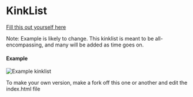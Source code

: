 # KinkList
[Fill this out yourself here](https://kinklist.io)


Note: Example is likely to change. This kinklist is meant to be all-encompassing, and many will be added as time goes on.
#### Example

![Example kinklist](https://i.imgur.com/HHfWsXw.png)

To make your own version, make a fork off this one or another and edit the index.html file
